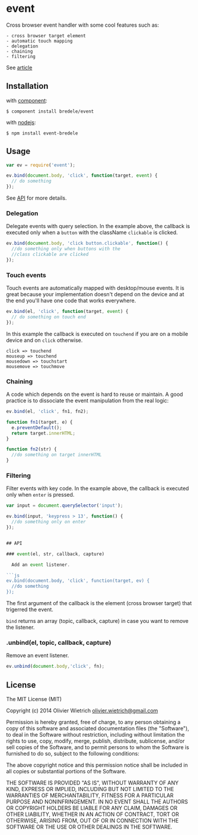 # event

  Cross browser event handler with some cool features such as:

    - cross browser target element
    - automatic touch mapping
    - delegation
    - chaining
    - filtering

  See [article](http://bredele.github.io/events)

## Installation

with [component](http://component.io):

    $ component install bredele/event

with [nodejs](http://nodejs.org/):

    $ npm install event-bredele

## Usage

```js
var ev = require('event');

ev.bind(document.body, 'click', function(target, event) {
  // do something
});
```

  See [API](#api) for more details.

### Delegation 

 Delegate events with query selection. In the example above, the callback
 is executed only when a `button` with the className `clickable` is
 clicked.

```js
ev.bind(document.body, 'click button.clickable', function() {
  //do something only when buttons with the 
  //class clickable are clicked
});
```

### Touch events

  Touch events are automatically mapped with desktop/mouse events. It is great because
  your implementation doesn't depend on the device and at the end you'll have one code that works everywhere.

```js
ev.bind(el, 'click', function(target, event) {
  // do something on touch end
});
```

  In this example the callback is executed on `touchend` if you are on a mobile device
  and on `click` otherwise.

```
click => touchend
mouseup => touchend
mousedown => touchstart
mousemove => touchmove
```

### Chaining

  A code which depends on the event is hard to reuse or maintain. A good practice
  is to dissociate the event manipulation from the real logic:

```js
ev.bind(el, 'click', fn1, fn2);

function fn1(target, e) {
  e.preventDefault();
  return target.innerHTML;
}

function fn2(str) {
  //do something on target innerHTML
}
```

### Filtering

  Filter events with key code. In the example above, the callback is executed
  only when `enter` is pressed.

```js
var input = document.querySelector('input');

ev.bind(input, 'keypress > 13', function() {
  //do something only on enter
});


## API

### event(el, str, callback, capture)

  Add an event listener.

```js
ev.bind(document.body, 'click', function(target, ev) {
  //do something
});
```
The first argument of the callback is the element (cross browser target) that trigerred the event.


`bind` returns an array (topic, callback, capture) in case you want to remove the listener.


### .unbind(el, topic, callback, capture)

 Remove an event listener.

```js
ev.unbind(document.body,'click', fn);
```

## License

The MIT License (MIT)

Copyright (c) 2014 Olivier Wietrich <olivier.wietrich@gmail.com>

Permission is hereby granted, free of charge, to any person obtaining a copy of this software and associated documentation files (the "Software"), to deal in the Software without restriction, including without limitation the rights to use, copy, modify, merge, publish, distribute, sublicense, and/or sell copies of the Software, and to permit persons to whom the Software is furnished to do so, subject to the following conditions:

The above copyright notice and this permission notice shall be included in all copies or substantial portions of the Software.

THE SOFTWARE IS PROVIDED "AS IS", WITHOUT WARRANTY OF ANY KIND, EXPRESS OR IMPLIED, INCLUDING BUT NOT LIMITED TO THE WARRANTIES OF MERCHANTABILITY, FITNESS FOR A PARTICULAR PURPOSE AND NONINFRINGEMENT. IN NO EVENT SHALL THE AUTHORS OR COPYRIGHT HOLDERS BE LIABLE FOR ANY CLAIM, DAMAGES OR OTHER LIABILITY, WHETHER IN AN ACTION OF CONTRACT, TORT OR OTHERWISE, ARISING FROM, OUT OF OR IN CONNECTION WITH THE SOFTWARE OR THE USE OR OTHER DEALINGS IN THE SOFTWARE.


